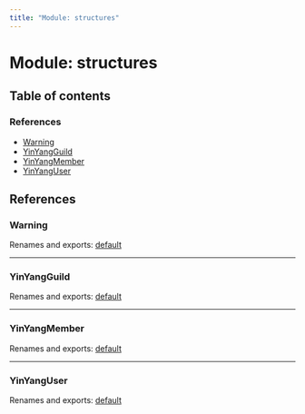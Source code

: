 ```yaml
---
title: "Module: structures"
---
```


# Module: structures

## Table of contents

### References

- [Warning](structures.md#warning)
- [YinYangGuild](structures.md#yinyangguild)
- [YinYangMember](structures.md#yinyangmember)
- [YinYangUser](structures.md#yinyanguser)

## References

### Warning

Renames and exports: [default](../classes/structures_warning.default.md)

___

### YinYangGuild

Renames and exports: [default](structures_yinyangguild.md#default)

___

### YinYangMember

Renames and exports: [default](structures_yinyangmember.md#default)

___

### YinYangUser

Renames and exports: [default](structures_yinyanguser.md#default)
